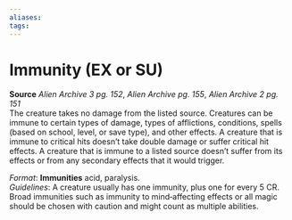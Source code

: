 ```yaml
---
aliases: 
tags: 
---
```


# Immunity (EX or SU)

**Source** _Alien Archive 3 pg. 152_, _Alien Archive pg. 155_, _Alien Archive 2 pg. 151_  
The creature takes no damage from the listed source. Creatures can be immune to certain types of damage, types of afflictions, conditions, spells (based on school, level, or save type), and other effects. A creature that is immune to critical hits doesn’t take double damage or suffer critical hit effects. A creature that is immune to a listed source doesn’t suffer from its effects or from any secondary effects that it would trigger.

_Format_: **Immunities** acid, paralysis.  
_Guidelines_: A creature usually has one immunity, plus one for every 5 CR. Broad immunities such as immunity to mind‑affecting effects or all magic should be chosen with caution and might count as multiple abilities.
